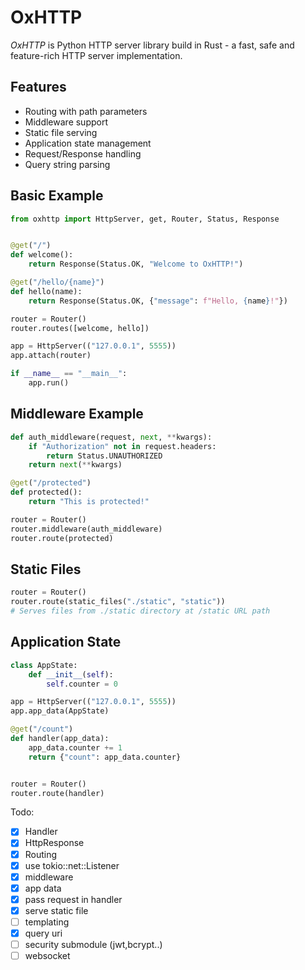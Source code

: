 # OxHTTP

_OxHTTP_ is Python HTTP server library build in Rust - a fast, safe and feature-rich HTTP server implementation.

## Features

- Routing with path parameters
- Middleware support
- Static file serving
- Application state management
- Request/Response handling
- Query string parsing

## Basic Example

```python
from oxhttp import HttpServer, get, Router, Status, Response


@get("/")
def welcome():
    return Response(Status.OK, "Welcome to OxHTTP!")

@get("/hello/{name}")
def hello(name):
    return Response(Status.OK, {"message": f"Hello, {name}!"})

router = Router()
router.routes([welcome, hello])

app = HttpServer(("127.0.0.1", 5555))
app.attach(router)

if __name__ == "__main__":
    app.run()
```

## Middleware Example

```python
def auth_middleware(request, next, **kwargs):
    if "Authorization" not in request.headers:
        return Status.UNAUTHORIZED
    return next(**kwargs)

@get("/protected")
def protected():
    return "This is protected!"

router = Router()
router.middleware(auth_middleware)
router.route(protected)
```

## Static Files

```python
router = Router()
router.route(static_files("./static", "static"))
# Serves files from ./static directory at /static URL path
```

## Application State

```python
class AppState:
    def __init__(self):
        self.counter = 0

app = HttpServer(("127.0.0.1", 5555))
app.app_data(AppState)

@get("/count")
def handler(app_data):
    app_data.counter += 1
    return {"count": app_data.counter}


router = Router()
router.route(handler)
```

Todo:

- [x] Handler
- [x] HttpResponse
- [x] Routing
- [x] use tokio::net::Listener
- [x] middleware
- [x] app data
- [x] pass request in handler
- [x] serve static file
- [ ] templating
- [x] query uri
- [ ] security submodule (jwt,bcrypt..)
- [ ] websocket
